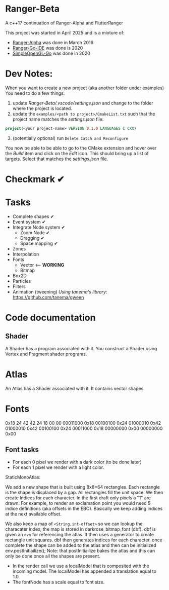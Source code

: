 # Ranger-Beta
A c++17 continuation of Ranger-Alpha and FlutterRanger

This project was started in April 2025 and is a mixture of:

- [Ranger-Alpha](https://github.com/wdevore/Ranger-Alpha) was done in March 2016
- [Ranger-Go-IDE](https://github.com/wdevore/Ranger-Go-IGE) was done is 2020
- [SimpleOpenGL-Go](https://github.com/wdevore/SimpleOpenGL-Go) was done in 2020

# Dev Notes:
When you want to create a new project (aka another folder under examples) You
need to do a few things:
1) update *Ranger-Beta/.vscode/settings.json* and change <path> to the folder where the project is located.
2) update the ```examples/<path to project>/CmakeList.txt``` such that the project name matches the *settings.json* file:
```cmake
project(<your project-name> VERSION 0.1.0 LANGUAGES C CXX)
```
3) (potentially optional) run ```Delete Catch and Reconfigure```

You now be able to be able to go to the CMake extension and hover over the *Build* item and click on the *Edit* icon. This should bring up a list of targets. Select that matches the *settings.json* file.

# Checkmark ✔

# Tasks
* Complete shapes ✔
* Event system ✔
* Integrate Node system ✔
  * Zoom Node ✔
  * Dragging ✔
  * Space mapping ✔
* Zones
* Interpolation
* Fonts
  * Vector <-- **WORKING**
  * Bitmap
* Box2D
* Particles
* Filters
* Animation (tweening) *Using tanema's library*: https://github.com/tanema/gween

# Code documentation

## Shader
A Shader has a program associated with it. You construct a Shader using Vertex and Fragment shader programs.

# Atlas
An Atlas has a Shader associated with it. It contains vector shapes.

# Fonts

0x18 24 42 42 24 18 00 00
00011000 0x18
00100100 0x24
01000010 0x42
01000010 0x42
00100100 0x24
00011000 0x18
00000000 0x00
00000000 0x00

## Font tasks
- For each 0 pixel we render with a dark color (to be done later)
- For each 1 pixel we render with a light color.

StaticMonoAtlas:

We add a new shape that is built using 8x8=64 rectangles. Each rectangle is the shape is displaced by a gap. All rectangles fill the unit space.
We then create Indices for each character. In the first draft only pixels a "1" are drawn. For example, to render an exclamation point you would need 5 indice definitions (aka offsets in the EBO). Basically we keep adding indices at the next available offset.

We also keep a map of ```<String,int-offset>``` so we can lookup the characater index, the map is stored in darkrose_bitmap_font (dbf). dbf is given an ```evn``` for referencing the atlas. It then uses a generator to create rectangle unit squares. dbf then generates indices for each character.
once complete the shape can be added to the atlas and then can be initialized env.postInitiailize();
Note: that postInitiailize bakes the atlas and this can only be done once all the shapes are present.

- In the render call we use a localModel that is composited with the incoming
model. The localModel has appended a translation equal to 1.0.
- The fontNode has a scale equal to font size.

